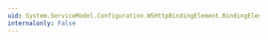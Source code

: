 ```yaml
---
uid: System.ServiceModel.Configuration.WSHttpBindingElement.BindingElementType
internalonly: False
---
```

